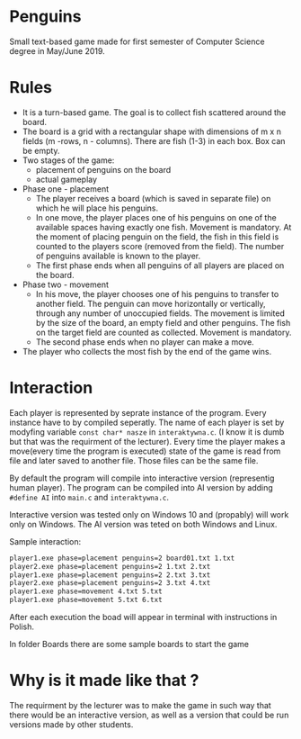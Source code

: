 # Penguins
Small text-based game made for first semester of Computer Science degree in May/June 2019.
# Rules
- It is a turn-based game. The goal is to collect fish scattered around the board.
- The board is a grid with a rectangular shape with dimensions of m x n fields (m -rows, n - columns). There are fish (1-3) in each box. Box can be empty.
- Two stages of the game:
  - placement of penguins on the board
  - actual gameplay
- Phase one - placement
  - The player receives a board (which is saved in separate file) on which he will place his penguins.
  - In one move, the player places one of his penguins on one of the available spaces having exactly one fish. Movement is mandatory. At the moment of placing penguin on the field, the fish in this field is counted to the players score (removed from the field). The number of penguins available is known to the player.
  - The first phase ends when all penguins of all players are placed on the board.
- Phase two - movement
  - In his move, the player chooses one of his penguins to transfer to another field. The penguin can move horizontally or vertically, through any number of unoccupied fields. The movement is limited by the size of the board, an empty field and other penguins. The fish on the target field are counted as collected. Movement is mandatory.
  - The second phase ends when no player can make a move.
- The player who collects the most fish by the end of the game wins.
# Interaction
Each player is represented by seprate instance of the program. Every instance have to by compiled seperatly. The name of each player is set by modyfing variable `const char* nasze` in `interaktywna.c`. (I know it is dumb but that was the requirment of the lecturer).
Every time the player makes a move(every time the program is executed) state of the game is read from file and later saved to another file. Those files can be the same file.

By default the program will compile into interactive version (representig human player). The program can be compiled into AI version by adding `#define AI` into `main.c` and `interaktywna.c`.

Interactive version was tested only on Windows 10 and (propably) will work only on Windows. The AI version was teted on both Windows and Linux.

Sample interaction:

```bash
player1.exe phase=placement penguins=2 board01.txt 1.txt
player2.exe phase=placement penguins=2 1.txt 2.txt
player1.exe phase=placement penguins=2 2.txt 3.txt
player2.exe phase=placement penguins=2 3.txt 4.txt
player1.exe phase=movement 4.txt 5.txt
player1.exe phase=movement 5.txt 6.txt
```

After each execution the boad will appear in terminal with instructions in Polish.

In folder Boards there are some sample boards to start the game

# Why is it made like that ?
The requirment by the lecturer was to make the game in such way that there would be an interactive version, as well as a version that could be run versions made by other students.

